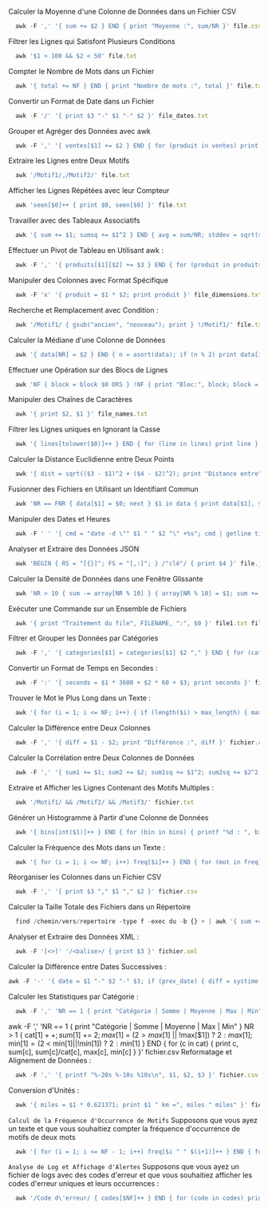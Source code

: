 Calculer la Moyenne d'une Colonne de Données dans un Fichier CSV
```js
  awk -F ',' '{ sum += $2 } END { print "Moyenne :", sum/NR }' file.csv
```
Filtrer les Lignes qui Satisfont Plusieurs Conditions
```js
  awk '$1 > 100 && $2 < 50' file.txt
```
Compter le Nombre de Mots dans un Fichier
```js
  awk '{ total += NF } END { print "Nombre de mots :", total }' file.txt
```
Convertir un Format de Date dans un Fichier
```js
  awk -F '/' '{ print $3 "-" $1 "-" $2 }' file_dates.txt
```
Grouper et Agréger des Données avec awk
```js
  awk -F ',' '{ ventes[$1] += $2 } END { for (produit in ventes) print produit, ventes[produit] }' ventes.csv
```
Extraire les Lignes entre Deux Motifs
```js
  awk '/Motif1/,/Motif2/' file.txt
```
Afficher les Lignes Répétées avec leur Compteur
```js
  awk 'seen[$0]++ { print $0, seen[$0] }' file.txt
```
Travailler avec des Tableaux Associatifs
```js
  awk '{ sum += $1; sumsq += $1^2 } END { avg = sum/NR; stddev = sqrt(sumsq/NR - avg^2); print "Somme :", sum; print "Moyenne :", avg; print "Écart-type :", stddev }' file.txt
```
Effectuer un Pivot de Tableau en Utilisant awk :
```js
  awk -F ',' '{ produits[$1][$2] += $3 } END { for (produit in produits) { print produit; for (mois in produits[produit]) { print mois, produits[produit][mois] } } }' ventes.csv
```
Manipuler des Colonnes avec Format Spécifique
```js
  awk -F 'x' '{ produit = $1 * $2; print produit }' file_dimensions.txt
```
Recherche et Remplacement avec Condition :
```js
  awk '/Motif1/ { gsub("ancien", "nouveau"); print } !/Motif1/' file.txt
```
Calculer la Médiane d'une Colonne de Données
```js
  awk '{ data[NR] = $2 } END { n = asort(data); if (n % 2) print data[int(n/2) + 1]; else print (data[n/2] + data[n/2 + 1]) / 2 }' fichier.txt
```
Effectuer une Opération sur des Blocs de Lignes
```js
  awk 'NF { block = block $0 ORS } !NF { print "Bloc:", block; block = "" }' file.txt
```
Manipuler des Chaînes de Caractères
```js
  awk '{ print $2, $1 }' file_names.txt
```
Filtrer les Lignes uniques en Ignorant la Casse
```js
  awk '{ lines[tolower($0)]++ } END { for (line in lines) print line }' file.txt
```
Calculer la Distance Euclidienne entre Deux Points
```js
  awk '{ dist = sqrt(($3 - $1)^2 + ($4 - $2)^2); print "Distance entre", $1, $2, "et", $3, $4, ":", dist }' file_points.txt
```
Fusionner des Fichiers en Utilisant un Identifiant Commun
```js
  awk 'NR == FNR { data[$1] = $0; next } $1 in data { print data[$1], $0 }' file1.txt file2.txt
```
Manipuler des Dates et Heures
```js
  awk -F ' ' '{ cmd = "date -d \"" $1 " " $2 "\" +%s"; cmd | getline timestamp; close(cmd); new_timestamp = timestamp + 3600; print strftime("%Y-%m-%d %H:%M:%S", new_timestamp) }' file_dates.txt
```
Analyser et Extraire des Données JSON
```js
  awk 'BEGIN { RS = "[{}]"; FS = "[,:]"; } /"clé"/ { print $4 }' file.json
```
Calculer la Densité de Données dans une Fenêtre Glissante 
```js
  awk 'NR > 10 { sum -= array[NR % 10] } { array[NR % 10] = $1; sum += $1; if (NR >= 10) print "Densité :", sum / 10 }' file_capteurs.txt
```
Exécuter une Commande sur un Ensemble de Fichiers
```js
  awk '{ print "Traitement du file", FILENAME, ":", $0 }' file1.txt file2.txt
```
Filtrer et Grouper les Données par Catégories
```js
  awk -F ',' '{ categories[$1] = categories[$1] $2 "," } END { for (cat in categories) print cat, categories[cat] }' fichier.csv
```
Convertir un Format de Temps en Secondes :
```js
  awk -F ':' '{ seconds = $1 * 3600 + $2 * 60 + $3; print seconds }' file_temps.txt
```
Trouver le Mot le Plus Long dans un Texte :
```js
  awk '{ for (i = 1; i <= NF; i++) { if (length($i) > max_length) { max_length = length($i); longest_word = $i; } } } END { print "Mot le plus long :", longest_word }' texte.txt
```
Calculer la Différence entre Deux Colonnes
```js
  awk -F ',' '{ diff = $1 - $2; print "Différence :", diff }' fichier.csv
```
Calculer la Corrélation entre Deux Colonnes de Données
```js
  awk -F ',' '{ sum1 += $1; sum2 += $2; sum1sq += $1^2; sum2sq += $2^2; sum12 += $1 * $2 } END { n = NR; corr = (n * sum12 - sum1 * sum2) / sqrt((n * sum1sq - sum1^2) * (n * sum2sq - sum2^2)); print "Corrélation :", corr }' fichier.csv
```
Extraire et Afficher les Lignes Contenant des Motifs Multiples :
```js
  awk '/Motif1/ && /Motif2/ && /Motif3/' fichier.txt
```
Générer un Histogramme à Partir d'une Colonne de Données
```js
  awk '{ bins[int($1)]++ } END { for (bin in bins) { printf "%d : ", bin; for (i = 1; i <= bins[bin]; i++) printf "*"; print "" } }' fichier_valeurs.txt
```
Calculer la Fréquence des Mots dans un Texte :
```js
  awk '{ for (i = 1; i <= NF; i++) freq[$i]++ } END { for (mot in freq) print mot, freq[mot] }' texte.txt
```
Réorganiser les Colonnes dans un Fichier CSV
```js
  awk -F ',' '{ print $3 "," $1 "," $2 }' fichier.csv
```
Calculer la Taille Totale des Fichiers dans un Répertoire
```js
  find /chemin/vers/repertoire -type f -exec du -b {} + | awk '{ sum += $1 } END { print "Taille totale :", sum }'
```
Analyser et Extraire des Données XML :
```js
  awk -F '[<>]' '/<balise>/ { print $3 }' fichier.xml
```
Calculer la Différence entre Dates Successives :
```js
awk -F '-' '{ date = $1 "-" $2 "-" $3; if (prev_date) { diff = systime() - mktime(date " 00 00 00"); print date, ":", diff / 86400, "jours" } prev_date = date }' fichier_dates.txt
```
Calculer les Statistiques par Catégorie :
```js
  awk -F ',' 'NR == 1 { print "Catégorie | Somme | Moyenne | Max | Min" } NR > 1 { cat[$1]++; sum[$1] += $2; max[$1] = ($2 > max[$1] || !max[$1]) ? $2 : max[$1]; min[$1] = ($2 < min[$1] || !min[$1]) ? $2 : min[$1] } END { for (c in cat) { print c, sum[c], sum[c]/cat[c], max[c], min[c] } }' fichier.csv
```
  awk -F ',' 'NR == 1 { print "Catégorie | Somme | Moyenne | Max | Min" } NR > 1 { cat[$1]++; sum[$1] += $2; max[$1] = ($2 > max[$1] || !max[$1]) ? $2 : max[$1]; min[$1] = ($2 < min[$1] || !min[$1]) ? $2 : min[$1] } END { for (c in cat) { print c, sum[c], sum[c]/cat[c], max[c], min[c] } }' fichier.csv
Reformatage et Alignement de Données :

```js
  awk -F ',' '{ printf "%-20s %-10s %10s\n", $1, $2, $3 }' fichier.csv
```
Conversion d'Unités :
```js
  awk '{ miles = $1 * 0.621371; print $1 " km =", miles " miles" }' fichier_distances.txt
```
`Calcul de la Fréquence d'Occurrence de Motifs`
Supposons que vous ayez un texte et que vous souhaitiez compter la fréquence d'occurrence de motifs de deux mots 
```js
  awk '{ for (i = 1; i <= NF - 1; i++) freq[$i " " $(i+1)]++ } END { for (motif in freq) print motif, freq[motif] }' texte.txt
```
`Analyse de Log et Affichage d'Alertes`
Supposons que vous ayez un fichier de logs avec des codes d'erreur et que vous souhaitiez afficher les codes d'erreur uniques et leurs occurrences :
```js
  awk '/Code d\'erreur/ { codes[$NF]++ } END { for (code in codes) print "Code", code, ":", codes[code], "occurrences" }' fichier_logs.txt
```










